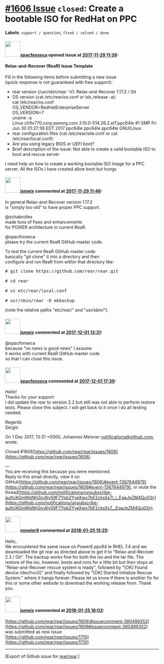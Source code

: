 [\#1606 Issue](https://github.com/rear/rear/issues/1606) `closed`: Create a bootable ISO for RedHat on PPC
==========================================================================================================

**Labels**: `support / question`, `fixed / solved / done`

#### <img src="https://avatars.githubusercontent.com/u/6919808?v=4" width="50">[spacfonseca](https://github.com/spacfonseca) opened issue at [2017-11-29 11:39](https://github.com/rear/rear/issues/1606):

#### Relax-and-Recover (ReaR) Issue Template

Fill in the following items before submitting a new issue  
(quick response is not guaranteed with free support):

-   rear version (/usr/sbin/rear -V): Relax-and-Recover 1.17.2 / Git
-   OS version (cat /etc/rear/os.conf or lsb\_release -a):  
    cat /etc/rear/os.conf  
    OS\_VENDOR=RedHatEnterpriseServer  
    OS\_VERSION=7  
    uname -a  
    Linux ch1lx770.corp.panorg.com 3.10.0-514.26.2.el7.ppc64le \#1 SMP
    Fri Jun 30 01:27:36 EDT 2017 ppc64le ppc64le ppc64le GNU/Linux
-   rear configuration files (cat /etc/rear/site.conf or cat
    /etc/rear/local.conf):
-   Are you using legacy BIOS or UEFI boot?
-   Brief description of the issue: Not able to create a valid bootable
    ISO to boot and rescue server

I need help on how to create a working bootable ISO image for a PPC
server. All the ISOs I have created allow boot but hungs

#### <img src="https://avatars.githubusercontent.com/u/1788608?u=925fc54e2ce01551392622446ece427f51e2f0ce&v=4" width="50">[jsmeix](https://github.com/jsmeix) commented at [2017-11-29 11:46](https://github.com/rear/rear/issues/1606#issuecomment-347836633):

In general Relax-and-Recover version 1.17.2  
is "simply too old" to have proper PPC support.

@schabrolles  
made tons of fixes and enhancements  
for POWER architecture in current ReaR.

@spacfonseca  
please try the current ReaR GitHub master code.

To test the current ReaR GitHub master code  
basically "git clone" it into a directory and then  
configure and run ReaR from within that directory like:

<pre>
# git clone https://github.com/rear/rear.git

# cd rear

# vi etc/rear/local.conf

# usr/sbin/rear -D mkbackup
</pre>

(note the relative paths "etc/rear/" and "usr/sbin/").

#### <img src="https://avatars.githubusercontent.com/u/1788608?u=925fc54e2ce01551392622446ece427f51e2f0ce&v=4" width="50">[jsmeix](https://github.com/jsmeix) commented at [2017-12-01 13:31](https://github.com/rear/rear/issues/1606#issuecomment-348495267):

@spacfonseca  
because "no news is good news" I assume  
it works with current ReaR GitHub master code  
so that I can close this issue.

#### <img src="https://avatars.githubusercontent.com/u/6919808?v=4" width="50">[spacfonseca](https://github.com/spacfonseca) commented at [2017-12-01 17:39](https://github.com/rear/rear/issues/1606#issuecomment-348559473):

Hello!  
Thanks for your support.  
I did update the rear to version 2.2 but still was not able to perform
restore tests. Please close this subject. I will get back to it once I
do all testing needed.

Regards  
Sérgio

On 1 Dec 2017, 13:31 +0000, Johannes Meixner <notifications@github.com>,
wrote:

Closed
\#1606[https://github.com/rear/rear/issues/1606](https://github.com/rear/rear/issues/1606).

—  
You are receiving this because you were mentioned.  
Reply to this email directly, view it on
GitHub[https://github.com/rear/rear/issues/1606\#event-1367644979](https://github.com/rear/rear/issues/1606#event-1367644979),
or mute the
thread[https://github.com/notifications/unsubscribe-auth/AGmWgNhGrcAly59F7Ypb2YyeXwx7bE2cks5s7\_\_EgaJpZM4Qu03n](https://github.com/notifications/unsubscribe-auth/AGmWgNhGrcAly59F7Ypb2YyeXwx7bE2cks5s7__EgaJpZM4Qu03n).

#### <img src="https://avatars.githubusercontent.com/u/35808706?v=4" width="50">[mmeier9](https://github.com/mmeier9) commented at [2018-01-25 15:25](https://github.com/rear/rear/issues/1606#issuecomment-360499352):

Hello,  
We encountered the same issue on Power8 ppc64 le RHEL 7.4 and we
downloaded the git rear as directed above to get it to
"Relax-and-Recover 2.3 / Git". The backup works fine for both the iso
and the tar file. The restore of the iso, however, boots and runs for a
little bit but then stops at "Relax-and-Recover rescue system is ready",
followed by "\[OK\] Found device /dev/hvc0\]" and finally followed by
"\[OK\] Started Initialize Rescue System." where it hangs forever.
Please let us know if there is another fix for this or some other
website to download the working release from. Thank you.

#### <img src="https://avatars.githubusercontent.com/u/1788608?u=925fc54e2ce01551392622446ece427f51e2f0ce&v=4" width="50">[jsmeix](https://github.com/jsmeix) commented at [2018-01-25 16:02](https://github.com/rear/rear/issues/1606#issuecomment-360512069):

[https://github.com/rear/rear/issues/1606\#issuecomment-360499352](https://github.com/rear/rear/issues/1606#issuecomment-360499352)  
was submitted as new issue  
[https://github.com/rear/rear/issues/1710](https://github.com/rear/rear/issues/1710)

------------------------------------------------------------------------

\[Export of Github issue for
[rear/rear](https://github.com/rear/rear).\]
